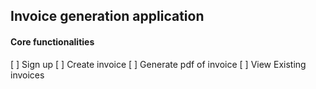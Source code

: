 ## Invoice generation application

#### Core functionalities
[ ] Sign up
[ ] Create invoice
[ ] Generate pdf of invoice
[ ] View Existing invoices
